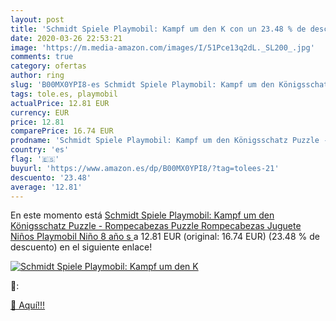 ```yaml
---
layout: post
title: 'Schmidt Spiele Playmobil: Kampf um den K con un 23.48 % de descuento'
date: 2020-03-26 22:53:21
image: 'https://m.media-amazon.com/images/I/51Pce13q2dL._SL200_.jpg'
comments: true
category: ofertas
author: ring
slug: 'B00MX0YPI8-es Schmidt Spiele Playmobil: Kampf um den Königsschatz Puzzle...'
tags: tole.es, playmobil
actualPrice: 12.81 EUR
currency: EUR
price: 12.81
comparePrice: 16.74 EUR
prodname: 'Schmidt Spiele Playmobil: Kampf um den Königsschatz Puzzle - Rompecabezas  Puzzle Rompecabezas  Juguete  Niños  Playmobil  Niño  8 año s  '
country: 'es'
flag: '🇪🇸'
buyurl: 'https://www.amazon.es/dp/B00MX0YPI8/?tag=tolees-21'
descuento: '23.48'
average: '12.81'
---
```


En este momento está [Schmidt Spiele Playmobil: Kampf um den Königsschatz Puzzle - Rompecabezas  Puzzle Rompecabezas  Juguete  Niños  Playmobil  Niño  8 año s  ](https://www.amazon.es/dp/B00MX0YPI8/?tag=tolees-21) a 12.81 EUR (original: 16.74 EUR) (23.48 %  de descuento) en el siguiente enlace!

[![Schmidt Spiele Playmobil: Kampf um den K](https://m.media-amazon.com/images/I/51Pce13q2dL._SL200_.jpg)](https://www.amazon.es/dp/B00MX0YPI8/?tag=tolees-21)

🔎:


[🛒 Aquí!!!](https://www.amazon.es/dp/B00MX0YPI8/?tag=tolees-21)
